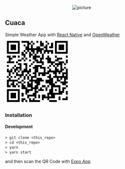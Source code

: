 <span style="display:block;text-align:center">![picture](https://res.cloudinary.com/hamharry/image/upload/v1536140110/bg-cuaca-repo_clfldh.png)</span>
## Cuaca
Simple Weather App with [React Native](https://facebook.github.io/react-native/blog/2017/03/13/introducing-create-react-native-app) and [OpenWeather](https://openweathermap.org)
![picture](QRweather.jpg)
### Installation
#### Development
```
> git clone <this_repo>
> cd <this_repo>
> yarn
> yarn start
```
and then scan the QR Code with  [Expo App](http://expo.io)